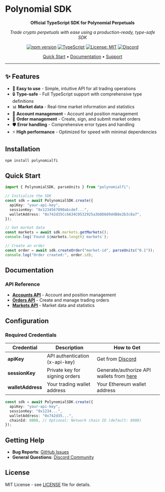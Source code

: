 # Polynomial SDK

<div align="center">

**Official TypeScript SDK for Polynomial Perpetuals**

_Trade crypto perpetuals with ease using a production-ready, type-safe SDK_

[![npm version](https://img.shields.io/npm/v/polynomialfi.svg)](https://www.npmjs.com/package/polynomialfi)
[![TypeScript](https://img.shields.io/badge/TypeScript-Ready-blue.svg)](https://www.typescriptlang.org/)
[![License: MIT](https://img.shields.io/badge/License-MIT-yellow.svg)](https://opensource.org/licenses/MIT)
[![Discord](https://img.shields.io/badge/Discord-Join%20Chat-7289da?style=flat&logo=discord)](https://discord.gg/polynomial)

[Quick Start](#quick-start) • [Documentation](#documentation) • [Support](#getting-help)

</div>

---

## ✨ Features

- 🚀 **Easy to use** - Simple, intuitive API for all trading operations
- 🔒 **Type-safe** - Full TypeScript support with comprehensive type definitions
- 📊 **Market data** - Real-time market information and statistics
- 💼 **Account management** - Account and position management
- 📝 **Order management** - Create, sign, and submit market orders
- 🛡️ **Error handling** - Comprehensive error types and handling
- ⚡ **High performance** - Optimized for speed with minimal dependencies

## Installation

```bash
npm install polynomialfi
```

## Quick Start

```typescript
import { PolynomialSDK, parseUnits } from "polynomialfi";

// Initialize the SDK
const sdk = await PolynomialSDK.create({
  apiKey: "your-api-key",
  sessionKey: "0x1234567890abcdef...",
  walletAddress: "0x742d35Cc6634C0532925a3b8D8d9d4B8e2b3c8a7",
});

// Get market data
const markets = await sdk.markets.getMarkets();
console.log(`Found ${markets.length} markets`);

// Create an order
const order = await sdk.createOrder("market-id", parseUnits("0.1"));
console.log("Order created:", order.id);
```

## Documentation

### API Reference

- **[Accounts API](https://github.com/Polynomial-Protocol/polynomial-npm/blob/master/docs/accounts.md)** - Account and position management
- **[Orders API](https://github.com/Polynomial-Protocol/polynomial-npm/blob/master/docs/orders.md)** - Create and manage trading orders
- **[Markets API](https://github.com/Polynomial-Protocol/polynomial-npm/blob/master/docs/markets.md)** - Market data and statistics

## Configuration

### Required Credentials

| Credential        | Description                    | How to Get                                                                                 |
| ----------------- | ------------------------------ | ------------------------------------------------------------------------------------------ |
| **apiKey**        | API authentication (x-api-key) | Get from [Discord](https://discord.gg/polynomial)                                          |
| **sessionKey**    | Private key for signing orders | Generate/authorize API wallets from [here](https://polynomial.fi/en/mainnet/portfolio/api) |
| **walletAddress** | Your trading wallet address    | Your Ethereum wallet address                                                               |

```typescript
const sdk = await PolynomialSDK.create({
  apiKey: "your-api-key",
  sessionKey: "0x1234...",
  walletAddress: "0x742d35...",
  chainId: 8008, // Optional: Network chain ID (default: 8008)
});
```

## Getting Help

- **Bug Reports**: [GitHub Issues](https://github.com/polynomial-protocol/polynomial-sdk/issues)
- **General Questions**: [Discord Community](https://discord.gg/polynomial)

## License

MIT License - see [LICENSE](LICENSE) file for details.
